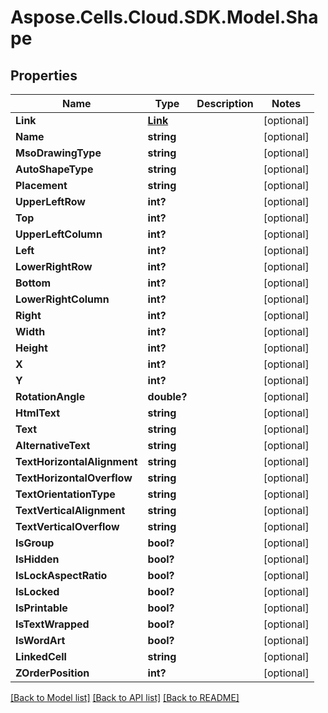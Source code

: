 # Aspose.Cells.Cloud.SDK.Model.Shape
## Properties

Name | Type | Description | Notes
------------ | ------------- | ------------- | -------------
**Link** | [**Link**](Link.md) |  | [optional] 
**Name** | **string** |  | [optional] 
**MsoDrawingType** | **string** |  | [optional] 
**AutoShapeType** | **string** |  | [optional] 
**Placement** | **string** |  | [optional] 
**UpperLeftRow** | **int?** |  | [optional] 
**Top** | **int?** |  | [optional] 
**UpperLeftColumn** | **int?** |  | [optional] 
**Left** | **int?** |  | [optional] 
**LowerRightRow** | **int?** |  | [optional] 
**Bottom** | **int?** |  | [optional] 
**LowerRightColumn** | **int?** |  | [optional] 
**Right** | **int?** |  | [optional] 
**Width** | **int?** |  | [optional] 
**Height** | **int?** |  | [optional] 
**X** | **int?** |  | [optional] 
**Y** | **int?** |  | [optional] 
**RotationAngle** | **double?** |  | [optional] 
**HtmlText** | **string** |  | [optional] 
**Text** | **string** |  | [optional] 
**AlternativeText** | **string** |  | [optional] 
**TextHorizontalAlignment** | **string** |  | [optional] 
**TextHorizontalOverflow** | **string** |  | [optional] 
**TextOrientationType** | **string** |  | [optional] 
**TextVerticalAlignment** | **string** |  | [optional] 
**TextVerticalOverflow** | **string** |  | [optional] 
**IsGroup** | **bool?** |  | [optional] 
**IsHidden** | **bool?** |  | [optional] 
**IsLockAspectRatio** | **bool?** |  | [optional] 
**IsLocked** | **bool?** |  | [optional] 
**IsPrintable** | **bool?** |  | [optional] 
**IsTextWrapped** | **bool?** |  | [optional] 
**IsWordArt** | **bool?** |  | [optional] 
**LinkedCell** | **string** |  | [optional] 
**ZOrderPosition** | **int?** |  | [optional] 

[[Back to Model list]](../README.md#documentation-for-models) [[Back to API list]](../README.md#documentation-for-api-endpoints) [[Back to README]](../README.md)

